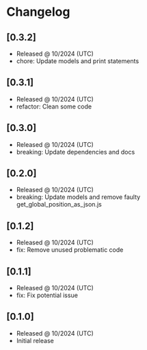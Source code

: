 # Changelog

## [0.3.2]

- Released @ 10/2024 (UTC)
- chore: Update models and print statements

## [0.3.1]

- Released @ 10/2024 (UTC)
- refactor: Clean some code

## [0.3.0]

- Released @ 10/2024 (UTC)
- breaking: Update dependencies and docs

## [0.2.0]

- Released @ 10/2024 (UTC)
- breaking: Update models and remove faulty get_global_position_as_json.js

## [0.1.2]

- Released @ 10/2024 (UTC)
- fix: Remove unused problematic code

## [0.1.1]

- Released @ 10/2024 (UTC)
- fix: Fix potential issue

## [0.1.0]

- Released @ 10/2024 (UTC)
- Initial release
